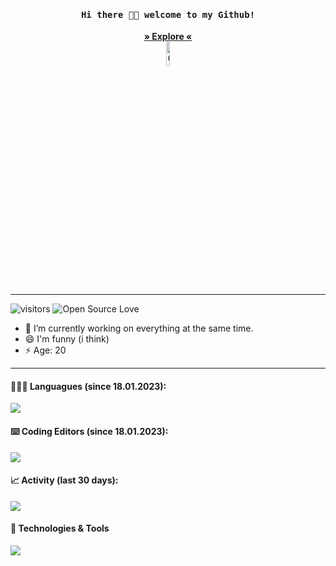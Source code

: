<h4 align="center"><samp> Hi there 👋🏻 welcome to my Github! </samp></h4>
<p align="center">
  <a href="https://github.com/efebagri?tab=repositories"><strong> » Explore «</strong></a>
  <br/>
  <img src="https://raw.githubusercontent.com/efebagri/EfeBagri/main/mona-whisper.gif" alt="Cat" width="10%"/>
</p>

---

![visitors](https://visitor-badge.laobi.icu/badge?page_id=efebagri.efebagri)
![Open Source Love](https://badges.frapsoft.com/os/v1/open-source.svg?v=102)

- 🔭 I’m currently working on everything at the same time.
- 😄 I'm funny (i think)
- ⚡ Age: 20

---

#### 🧑🏻‍💻 Languagues (since 18.01.2023):

<a><img src="https://wakatime.com/share/@efebagri/f5e2e60b-202f-4e6f-8cbe-a4a820b59745.png" /></a>

#### ⌨️ Coding Editors (since 18.01.2023):

<a><img src="https://wakatime.com/share/@efebagri/e04c2b04-9be7-4fa3-8c7b-17ddf4db2063.png" /></a>

#### 📈 Activity (last 30 days):

<a><img src="https://wakatime.com/share/@efebagri/46069baf-ee18-46aa-9bb9-ba1c56a85d4a.png" /></a>

#### 🔧 Technologies & Tools

<a><img src="https://wakatime.com/share/@efebagri/9b2f5262-8241-49f3-b7e2-6a83ef194293.png" /></a>
